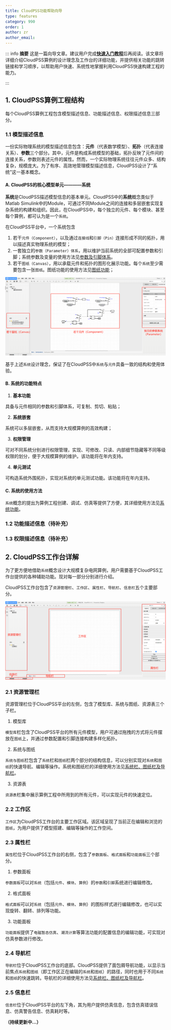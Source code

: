 ```yaml
---
title: CloudPSS功能帮助向导
type: features
category: 990
order: 1
author: zr
author_email: 
---
```

::: info
**摘要**
这是一篇向导文章。建议用户完成[**快速入门教程**](../guide/)后再阅读。该文章将详细介绍CloudPSS算例的设计理念及工作台的详细功能，并提供相关功能的跳转链接和学习顺序，以帮助用户快速、系统性地掌握利用CloudPSS快速构建工程的能力。

:::

## 1. CloudPSS算例工程结构
每个CloudPSS算例工程包含模型描述信息、功能描述信息、权限描述信息三部分。

### 1.1 模型描述信息

一份实际物理系统的模型描述信息包含：**元件**（代表数学模型）、**拓扑**（代表连接关系）、**参数**三个部分。其中，元件是构成系统模型的基础，拓扑反映了元件间的连接关系，参数则表述元件的属性。然而，一个实际物理系统往往元件众多、结构复杂，规模庞大。为了有序、高效地管理模型描述信息，CloudPSS设计了“系统”这一基本概念。

#### A. CloudPSS的核心模型单元————系统

**系统**是CloudPSS描述模型信息的基本单元。CloudPSS中的**系统**概念类似于Matlab Simulink中的Module，可通过不同Module之间的连接和多层嵌套实现复杂系统的构建和组织。因此，在CloudPSS中，每个独立的元件、每个模块、甚至每个算例，都可认为是一个`系统`。

在CloudPSS平台中，一个系统包含
1. 若干`元件（Component）`，以及通过`连接线`和`引脚（Pin）`连接形成不同的拓扑，用以描述真实物理系统的模型；
2. 一套独立的`参数（Parameter）体系`，用以维护当前系统的全部可配置参数和引脚；系统参数及变量的使用方法见[参数及引脚体系](../features/ParameterSystem.md)。
3. 若干`图纸（Canvas）`，用以承载元件和拓扑的图形化展示功能。每个`系统`至少需要包含一张`图纸`。图纸功能的使用方法见[图纸功能](../features/Canvas.md)；

![系统组件示例](IntroGuide/System.png "系统组成")

基于上述`系统`设计理念，保证了在CloudPSS中`系统`与`元件`具备一致的结构和使用体验。

#### B. 系统的功能特点

1.	**基本功能**

具备与元件相同的参数和引脚体系，可复制、剪切、粘贴；

2.	**系统嵌套**

系统可以多层嵌套，从而支持大规模算例的高效构建；

3.	**权限管理**

可对不同系统分别进行权限管理，实现、可修改、只读、内部细节隐藏等不同等级权限的划分，便于大规模算例的维护。该功能将在年内支持。

4.	**单元测试**

可构造系统外围拓扑，实现对系统的单元测试功能。该功能将在年内支持。


#### C. 系统的使用方法

`系统`概念的提出为算例工程创建、调试、仿真等提供了方便，其详细使用方法见[系统功能](../features/System.md)。

### 1.2 功能描述信息（待补充）
### 1.3 权限描述信息（待补充）



## 2. CloudPSS工作台详解

为了更方便地借助`系统`概念设计大规模复杂电网算例，用户需要基于CloudPSS工作台提供的各种辅助功能。现对每一部分分别进行介绍。

CloudPSS工作台包含了`资源管理栏`、`工作区`、`属性栏`、`导航栏`、`信息栏`五个主要部分。

![CloudPSS工作台组成](IntroGuide/CloudPSS平台.png "CloudPSS工作台")

### 2.1 资源管理栏

资源管理栏位于CloudPSS平台的左侧，包含了模型库、系统与图纸、资源表三个子栏。

1. 模型库

`模型库`栏包含了CloudPSS平台的所有元件模型，用户可通过拖拽的方式将元件摆放在`图纸`上，并通过参数配置和引脚连接构建多样化拓扑。

2. 系统与图纸

`系统与图纸`栏包含了`系统`栏和`图纸`栏两个部分的结构信息，可以分别实现对`系统`和`图纸`的快速导航、编辑等操作。系统和图纸栏的详细使用方法见[系统栏、图纸栏及导航栏](../features/SystemBar.md)。

3. 资源表

`资源表`栏集中展示算例工程中所用到的所有元件，可以实现元件的快速定位。

### 2.2 工作区

`工作区`为CloudPSS工作台的主要工作区域。该区域呈现了当前正在编辑和浏览的`图纸`，为用户提供了模型搭建、编辑等操作的工作空间。

### 2.3 属性栏

`属性`栏位于CloudPSS工作台的右侧，包含了`参数面板`、`格式面板`和`功能面板`三个部分。

1. 参数面板

`参数面板`可以对`系统`（包括`元件`、`模块`、`算例`）的`参数`和`引脚`系统进行编辑修改。

2. 格式面板

`格式面板`可以对`系统`（包括`元件`、`模块`、`算例`）的图标样式进行编辑修改，也可以实现旋转、翻转、排列等功能。

3. 功能面板

`功能面板`提供了`电磁暂态仿真`、`潮流计算`等算法功能的配置信息的编辑功能，可实现对仿真参数进行修改。

### 2.4 导航栏

`导航栏`位于CloudPSS工作台的底部。CloudPSS提供了面包屑导航功能，以显示当前焦点`系统`和`图纸`（即工作区正在编辑的`系统`和`图纸`）的路径，同时也用于不同`系统`和`图纸`的快速跳转。导航栏的详细使用方法见[系统栏、图纸栏及导航栏](../features/SystemBar.md)。

### 2.5 信息栏

`信息栏`位于CloudPSS平台的左下角，其为用户提供仿真信息，包含仿真错误信息、仿真警告信息、仿真耗时等。

**（持续更新中...）**